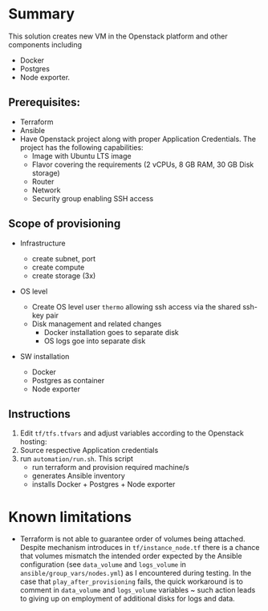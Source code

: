 # Summary

This solution creates new VM in the Openstack platform and other components including 
* Docker
* Postgres
* Node exporter.

## Prerequisites:
* Terraform
* Ansible
* Have Openstack project along with proper Application Credentials. The project has the following capabilities:
  * Image with Ubuntu LTS image 
  * Flavor covering the requirements (2 vCPUs, 8 GB RAM, 30 GB Disk storage)
  * Router
  * Network  
  * Security group enabling SSH access

## Scope of provisioning
* Infrastructure
  * create subnet, port
  * create compute
  * create storage (3x)

* OS level 
  * Create OS level user `thermo` allowing ssh access via the shared ssh-key pair
  * Disk management and related changes
    * Docker installation goes to separate disk 
    * OS logs goe into separate disk
 * SW installation 
   * Docker
   * Postgres as container
   * Node exporter

## Instructions
1. Edit `tf/tfs.tfvars` and adjust variables according to the Openstack hosting: 
1. Source respective Application credentials
1. run `automation/run.sh`. This script 
   * run terraform and provision required machine/s
   * generates Ansible inventory
   * installs Docker + Postgres +  Node exporter

# Known limitations
* Terraform is not able to guarantee order of volumes being attached. Despite mechanism introduces in `tf/instance_node.tf` there is a chance that volumes mismatch the intended order expected by the Ansible configuration (see `data_volume` and `logs_volume` in `ansible/group_vars/nodes.yml`) as I encountered during testing. In the case that `play_after_provisioning` fails, the quick workaround is to comment in `data_volume` and `logs_volume` variables ~ such action leads to giving up on employment of additional disks for logs and data.
